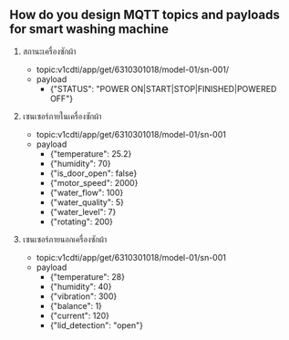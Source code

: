 ## How do you design MQTT topics and payloads for smart washing machine

1. สถานะเครื่องซักผ้า
    - topic:v1cdti/app/get/6310301018/model-01/sn-001/
    - payload
        - {"STATUS": "POWER ON|START|STOP|FINISHED|POWERED OFF"}
1. เซนเซอร์ภายในเครื่องซักผ้า
    - topic:v1cdti/app/get/6310301018/model-01/sn-001
    - payload
        - {"temperature": 25.2}
        - {"humidity": 70}
        - {"is_door_open": false}
        - {"motor_speed": 2000}
        - {"water_flow": 100}
        - {"water_quality": 5}
        - {"water_level": 7}
        - {"rotating": 200}
        

 1. เซนเซอร์ภายนอกเครื่องซักผ้า
    - topic:v1cdti/app/get/6310301018/model-01/sn-001
    - payload
        - {"temperature": 28}
        - {"humidity": 40}
        - {"vibration": 300}
        - {"balance": 1}
        - {"current": 120}
        - {"lid_detection": "open"}



